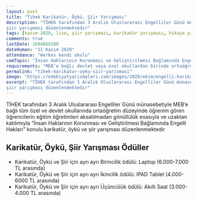 ```yaml
---
layout: post
title: "Tihek Karikatür, Öykü, Şiir Yarışması"
description: "TİHEK tarafından 3 Aralık Uluslararası Engelliler Günü münasebetiyle MEB’e bağlı tüm özel ve devlet okullarında ortaöğretim düzeyinde öğrenim gören öğrencilerin eğitim öğretimleri aksatılmadan gönüllülük esasıyla ve uzaktan katılımıyla “İnsan Haklarının Korunması ve Geliştirilmesi Bağlamında Engelli Hakları” konulu karikatür, öykü ve
şiir yarışması düzenlenmektedir"
tags: [kasım 2020, lise, şiir yarışması, karikatür yarışması, hikaye yarışması]
comments: true
lastDate: 1604869200  
dateHuman: "11 Kasım 2020"
attendance: "Herkes kendi okulu"
comTopic: "İnsan Haklarının Korunması ve Geliştirilmesi Bağlamında Engelli Hakları"
requirements: "MEB’e bağlı devlet veya özel okullardan birinde ortaöğretim düzeyinde öğrenim görüyor olmak."
permalink: "tihek-karikatur-oyku-siir-yarismasi"
image: "https://edebiyatyarismalari.com/images/2020/ekim/engelli-karikatur-oyku-siir-yarismasi.jpeg"
excerpt: "TİHEK tarafından 3 Aralık Uluslararası Engelliler Günü münasebetiyle MEB’e bağlı tüm özel ve devlet okullarında ortaöğretim düzeyinde öğrenim gören öğrencilerin eğitim öğretimleri aksatılmadan gönüllülük esasıyla ve uzaktan katılımıyla “İnsan Haklarının Korunması ve Geliştirilmesi Bağlamında Engelli Hakları” konulu karikatür, öykü ve
şiir yarışması düzenlenmektedir"
---
```


TİHEK tarafından 3 Aralık Uluslararası Engelliler Günü münasebetiyle MEB’e bağlı tüm özel ve devlet okullarında ortaöğretim düzeyinde öğrenim gören öğrencilerin eğitim öğretimleri aksatılmadan gönüllülük esasıyla ve uzaktan katılımıyla “İnsan Haklarının Korunması ve Geliştirilmesi Bağlamında Engelli Hakları” konulu karikatür, öykü ve
şiir yarışması düzenlenmektedir

## Karikatür, Öykü, Şiir Yarışması Ödüller
- Karikatür, Öykü ve Şiir için ayrı ayrı Birincilik ödülü: Laptop (6.000-7.000 TL arasında)
- Karikatür, Öykü ve Şiir için ayrı ayrı İkincilik ödülü: IPAD Tablet (4.000-6000 TL arasında)
- Karikatür, Öykü ve Şiir için ayrı ayrı Üçüncülük ödülü: Akıllı Saat (3.000-4.000 TL arasında)
